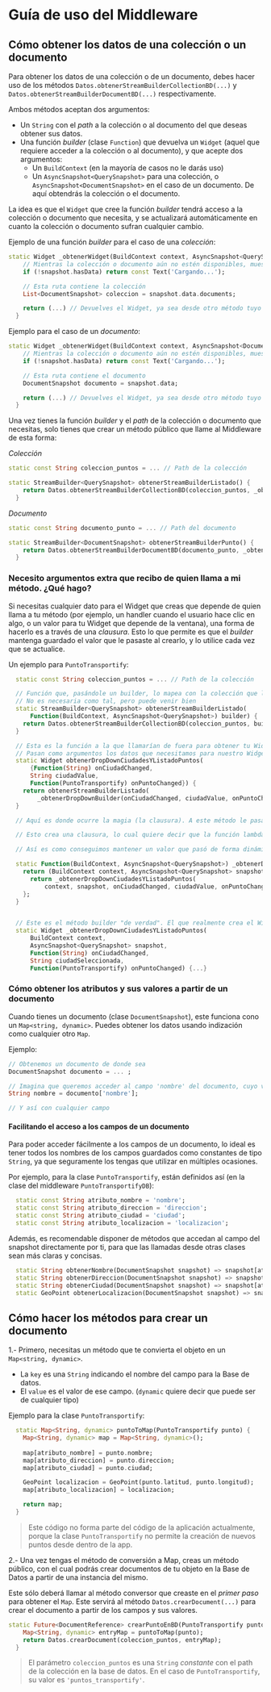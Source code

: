 # Guía de uso del Middleware

## Cómo obtener los datos de una colección o un documento

Para obtener los datos de una colección o de un documento, debes hacer uso de los métodos `Datos.obtenerStreamBuilderCollectionBD(...)` y `Datos.obtenerStreamBuilderDocumentBD(...)` respectivamente.

Ambos métodos aceptan dos argumentos:
- Un `String` con el *path* a la colección o al documento del que deseas obtener sus datos.
- Una función *builder* (clase `Function`) que devuelva un `Widget` (aquel que requiere acceder a la colección o al documento), y que acepte dos argumentos:
    - Un `BuildContext` (en la mayoría de casos no le darás uso)
    - Un `AsyncSnapshot<QuerySnapshot>` para una colección, o `AsyncSnapshot<DocumentSnapshot>` en el caso de un documento. De aquí obtendrás la colección o el documento.

La idea es que el `Widget` que cree la función *builder* tendrá acceso a la colección o documento que necesita, y se actualizará automáticamente en cuanto la colección o documento sufran cualquier cambio.

Ejemplo de una función *builder* para el caso de una *colección*:

```dart
static Widget _obtenerWidget(BuildContext context, AsyncSnapshot<QuerySnapshot> snapshot) {
    // Mientras la colección o documento aún no estén disponibles, muestras algo que indique al usuario que se está cargando el Widget
    if (!snapshot.hasData) return const Text('Cargando...');

    // Esta ruta contiene la colección
    List<DocumentSnapshot> coleccion = snapshot.data.documents;

    return (...) // Devuelves el Widget, ya sea desde otro método tuyo que tengas, o directamente lo construyes aquí 
  }
```

Ejemplo para el caso de un *documento*:

```dart
static Widget _obtenerWidget(BuildContext context, AsyncSnapshot<DocumentSnapshot> snapshot) {
    // Mientras la colección o documento aún no estén disponibles, muestras algo que indique al usuario que se está cargando el Widget
    if (!snapshot.hasData) return const Text('Cargando...');

    // Esta ruta contiene el documento
    DocumentSnapshot documento = snapshot.data;

    return (...) // Devuelves el Widget, ya sea desde otro método tuyo que tengas, o directamente lo construyes aquí 
  }
```

Una vez tienes la función *builder* y el *path* de la colección o documento que necesitas, solo tienes que crear un método público que llame al Middleware de esta forma:

*Colección*
```dart
static const String coleccion_puntos = ... // Path de la colección

static StreamBuilder<QuerySnapshot> obtenerStreamBuilderListado() {
    return Datos.obtenerStreamBuilderCollectionBD(coleccion_puntos, _obtenerWidget);
  }
```

*Documento*
```dart
static const String documento_punto = ... // Path del documento

static StreamBuilder<DocumentSnapshot> obtenerStreamBuilderPunto() {
    return Datos.obtenerStreamBuilderDocumentBD(documento_punto, _obtenerWidget);
  }
```

### Necesito argumentos extra que recibo de quien llama a mi método. ¿Qué hago?
Si necesitas cualquier dato para el Widget que creas que depende de quien llama a tu método (por ejemplo, un handler cuando el usuario hace clic en algo, o un valor para tu Widget que depende de la ventana), una forma de hacerlo es a través de una *clausura*. Esto lo que permite es que el *builder* mantenga guardado el valor que le pasaste al crearlo, y lo utilice cada vez que se actualice.

Un ejemplo para `PuntoTransportify`:

```dart
  static const String coleccion_puntos = ... // Path de la colección

  // Función que, pasándole un builder, lo mapea con la colección que le he dado.
  // No es necesaria como tal, pero puede venir bien
  static StreamBuilder<QuerySnapshot> obtenerStreamBuilderListado(
      Function(BuildContext, AsyncSnapshot<QuerySnapshot>) builder) {
    return Datos.obtenerStreamBuilderCollectionBD(coleccion_puntos, builder);
  }

  // Esta es la función a la que llamarían de fuera para obtener tu Widget.
  // Pasan como argumentos los datos que necesitamos para nuestro Widget.
  static Widget obtenerDropDownCiudadesYListadoPuntos(
      {Function(String) onCiudadChanged,
      String ciudadValue,
      Function(PuntoTransportify) onPuntoChanged}) {
    return obtenerStreamBuilderListado(
        _obtenerDropDownBuilder(onCiudadChanged, ciudadValue, onPuntoChanged));
  }

  // Aquí es donde ocurre la magia (la clausura). A este método le pasamos los datos que el Widget necesita, y devuelve una función lambda builder, que llama a nuestra función builder de verdad, pasándole nuestros datos.

  // Esto crea una clausura, lo cual quiere decir que la función lambda se "guarda" los valores de nuestros datos, ya que en cuanto es devuelta, pierde el acceso (el scope) a las variables originales.

  // Así es como conseguimos mantener un valor que pasó de forma dinámica quien quiso crear el StreamBuilder, y lo utilizamos como si fuera un valor estático.

  static Function(BuildContext, AsyncSnapshot<QuerySnapshot>) _obtenerDropDownBuilder(Function(String) onCiudadChanged, String ciudadValue, Function(PuntoTransportify) onPuntoChanged) {
    return (BuildContext context, AsyncSnapshot<QuerySnapshot> snapshot) {
      return _obtenerDropDownCiudadesYListadoPuntos(
          context, snapshot, onCiudadChanged, ciudadValue, onPuntoChanged);
    };
  }


  // Este es el método builder "de verdad". El que realmente crea el Widget que se mostrará en pantalla. Los argumentos que hemos clausurado siempre tendrán los mismos valores entre llamadas al builder del StreamBuilder devuelto, así que podrán ser usados con total normalidad.
  static Widget _obtenerDropDownCiudadesYListadoPuntos(
      BuildContext context,
      AsyncSnapshot<QuerySnapshot> snapshot,
      Function(String) onCiudadChanged,
      String ciudadSeleccionada,
      Function(PuntoTransportify) onPuntoChanged) {...}
```

### Cómo obtener los atributos y sus valores a partir de un documento
Cuando tienes un documento (clase `DocumentSnapshot`), este funciona cono un `Map<string, dynamic>`. Puedes obtener los datos usando indización como cualquier otro `Map`.

Ejemplo:
```dart
// Obtenemos un documento de donde sea
DocumentSnapshot documento = ... ;

// Imagina que queremos acceder al campo 'nombre' del documento, cuyo valor es de tipo String
String nombre = documento['nombre'];

// Y así con cualquier campo
```
#### Facilitando el acceso a los campos de un documento
Para poder acceder fácilmente a los campos de un documento, lo ideal es tener todos los nombres de los campos guardados como constantes de tipo `String`, ya que seguramente los tengas que utilizar en múltiples ocasiones.

Por ejemplo, para la clase `PuntoTransportify`, están definidos así (en la clase del middleware `PuntoTransportifyDB`):
```dart
  static const String atributo_nombre = 'nombre';
  static const String atributo_direccion = 'direccion';
  static const String atributo_ciudad = 'ciudad';
  static const String atributo_localizacion = 'localizacion';
```

Además, es recomendable disponer de métodos que accedan al campo del snapshot directamente por ti, para que las llamadas desde otras clases sean más claras y concisas.

```dart
  static String obtenerNombre(DocumentSnapshot snapshot) => snapshot[atributo_nombre];
  static String obtenerDireccion(DocumentSnapshot snapshot) => snapshot[atributo_direccion];
  static String obtenerCiudad(DocumentSnapshot snapshot) => snapshot[atributo_ciudad];
  static GeoPoint obtenerLocalizacion(DocumentSnapshot snapshot) => snapshot[atributo_localizacion];
```

## Cómo hacer los métodos para crear un documento

1.- Primero, necesitas un método que te convierta el objeto en un `Map<string, dynamic>`.

- La `key` es una `String` indicando el nombre del campo para la Base de datos.
- El `value` es el valor de ese campo. (`dynamic` quiere decir que puede ser de cualquier tipo)

Ejemplo para la clase `PuntoTransportify`:

```dart
  static Map<String, dynamic> puntoToMap(PuntoTransportify punto) {
    Map<String, dynamic> map = Map<String, dynamic>();
    
    map[atributo_nombre] = punto.nombre;
    map[atributo_direccion] = punto.direccion;
    map[atributo_ciudad] = punto.ciudad;

    GeoPoint localizacion = GeoPoint(punto.latitud, punto.longitud);
    map[atributo_localizacion] = localizacion;

    return map;
  }
```
>Este código no forma parte del código de la aplicación actualmente, porque la clase `PuntoTransportify` no permite la creación de nuevos puntos desde dentro de la app.

2.- Una vez tengas el método de conversión a Map, creas un método público, con el cual podrás crear documentos de tu objeto en la Base de Datos a partir de una instancia del mismo.

Este sólo deberá llamar al método conversor que creaste en el *primer paso* para obtener el `Map`. Este servirá al método `Datos.crearDocument(...)` para crear el documento a partir de los campos y sus valores.

```dart
static Future<DocumentReference> crearPuntoEnBD(PuntoTransportify punto) {
    Map<String, dynamic> entryMap = puntoToMap(punto);
    return Datos.crearDocument(coleccion_puntos, entryMap);
  }
```
>El parámetro `coleccion_puntos` es una `String` *constante* con el path de la colección en la base de datos. En el caso de `PuntoTransportify`, su valor es `'puntos_transportify'`.